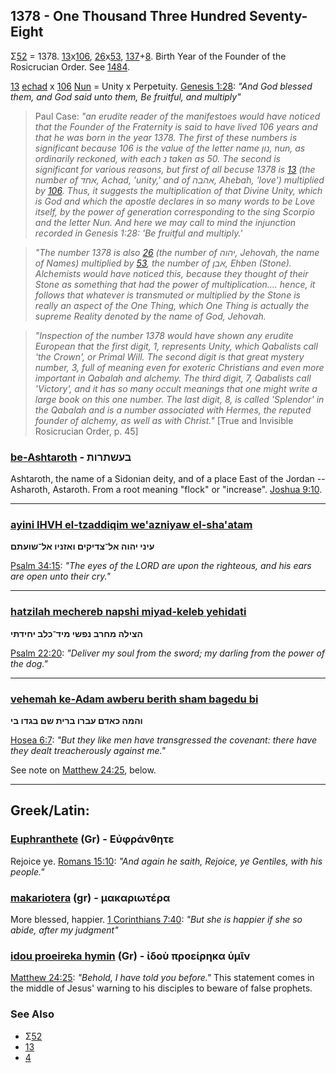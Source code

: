 ## 1378 - One Thousand Three Hundred Seventy-Eight
Σ[52](52) = 1378. [13](13)x[106](106), [26](26)x[53](53), [137](137)+[8](8). Birth Year of the Founder of the Rosicrucian Order. See [1484](1484).

[13](13) [echad](/keys/AChD) x [106](106) [Nun](/keys/NVN) = Unity x Perpetuity. [Genesis 1:28](http://biblehub.com/genesis/1-28.htm): *"And God blessed them, and God said unto them, Be fruitful, and multiply"*

> Paul Case: *"an erudite reader of the manifestoes would have noticed that the Founder of the Fraternity is said to have lived 106 years and that he was born in the year 1378. The first of these numbers is significant because 106 is the value of the letter name נון, nun, as ordinarily reckoned, with each נ taken as 50. The second is significant for various reasons, but first of all becuse 1378 is [13](13) (the number of אחד, Achad, 'unity,' and of אהבה, Ahebah, 'love') multiplied by [106](106). Thus, it suggests the multiplication of that Divine Unity, which is God and which the apostle declares in so many words to be Love itself, by the power of generation corresponding to the sing Scorpio and the letter Nun. And here we may call to mind the injunction recorded in Genesis 1:28: 'Be fruitful and multiply.'*

> *"The number 1378 is also [26](26) (the number of יהוה, Jehovah, the name of Names) multiplied by [53](53), the number of אבן, Ehben (Stone). Alchemists would have noticed this, because they thought of their Stone as something that had the power of multiplication.... hence, it follows that whatever is transmuted or multiplied by the Stone is really an aspect of the One Thing, which One Thing is actually the supreme Reality denoted by the name of God, Jehovah.*

> *"Inspection of the number 1378 would have shown any erudite European that the first digit, 1, represents Unity, which Qabalists call 'the Crown', or Primal Will. The second digit is that great mystery number, 3, full of meaning even for exoteric Christians and even more important in Qabalah and alchemy. The third digit, 7, Qabalists call 'Victory', and it has so many occult meanings that one might write a large book on this one number. The last digit, 8, is called 'Splendor' in the Qabalah and is a number associated with Hermes, the reputed founder of alchemy, as well as with Christ."* [True and Invisible Rosicrucian Order, p. 45]

### [be-Ashtaroth](/keys/BOShThRVTh) - בעשתרות
Ashtaroth, the name of a Sidonian deity, and of a place East of the Jordan -- Asharoth, Astaroth. From a root meaning "flock" or "increase". [Joshua 9:10](http://biblehub.com/joshua/9-10.htm).

----

### [ayini IHVH el-tzaddiqim we'azniyaw el-sha'atam](/keys/OINI.IHVH.AL-TzDIQIM.VAZNIV.AL-ShVOThM)
**עיני יהוה אל־צדיקים ואזניו אל־שועתם**

[Psalm 34:15](http://biblehub.com/psalms/34-15.htm): *"The eyes of the LORD are upon the righteous, and his ears are open unto their cry."*

----

### [hatzilah mechereb napshi miyad-keleb yehidati](/keys/HTzILH.MChRB.NPShI.MID-KLB.IChIDThI)
**הצילה מחרב נפשי מיד־כלב יחידתי**

[Psalm 22:20](http://biblehub.com/psalms/22-20.htm): *"Deliver my soul from the sword; my darling from the power of the dog."*

----

### [vehemah ke-Adam awberu berith sham bagedu bi](/keys/VHMH.KADM.OBRV.BRITh.ShM.BGDV.BI)
**והמה כאדם עברו ברית שם בגדו בי**

[Hosea 6:7](http://biblehub.com/hosea/6-7.htm): *"But they like men have transgressed the covenant: there have they dealt treacherously against me."*

See note on [Matthew 24:25](http://biblehub.com/matthew/24-25.htm), below.

----

## Greek/Latin:

### [Euphranthete](/greek?word=euphranthhte) (Gr) - Εὐφράνθητε
Rejoice ye. [Romans 15:10](http://biblehub.com/romans/15-10.htm): *"And again he saith, Rejoice, ye Gentiles, with his people."*

### [makariotera](/greek?word=makariOtera) (gr) - μακαριωτέρα
More blessed, happier. [1 Corinthians 7:40](http://biblehub.com/1_corinthians/7-40.htm): *"But she is happier if she so abide, after my judgment"*

### [idou proeireka hymin](/greek?word=idou.proeirhka.umin) (Gr) - ἰδοὺ προείρηκα ὑμῖν
[Matthew 24:25](http://biblehub.com/matthew/24-25.htm): *"Behold, I have told you before."* This statement comes in the middle of Jesus' warning to his disciples to beware of false prophets.

### See Also

- Σ[52](52)
- [13](13)
- [4](4)

